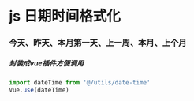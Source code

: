 # js 日期时间格式化
### 今天、昨天、本月第一天、上一周、本月、上个月

##### 封装成vue插件方便调用
```js
import dateTime from '@/utils/date-time'
Vue.use(dateTime)
```
